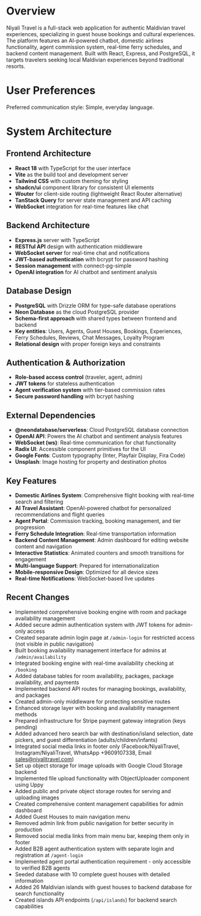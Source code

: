 # Overview

Niyali Travel is a full-stack web application for authentic Maldivian travel experiences, specializing in guest house bookings and cultural experiences. The platform features an AI-powered chatbot, domestic airlines functionality, agent commission system, real-time ferry schedules, and backend content management. Built with React, Express, and PostgreSQL, it targets travelers seeking local Maldivian experiences beyond traditional resorts.

# User Preferences

Preferred communication style: Simple, everyday language.

# System Architecture

## Frontend Architecture
- **React 18** with TypeScript for the user interface
- **Vite** as the build tool and development server
- **Tailwind CSS** with custom theming for styling
- **shadcn/ui** component library for consistent UI elements
- **Wouter** for client-side routing (lightweight React Router alternative)
- **TanStack Query** for server state management and API caching
- **WebSocket** integration for real-time features like chat

## Backend Architecture
- **Express.js** server with TypeScript
- **RESTful API** design with authentication middleware
- **WebSocket server** for real-time chat and notifications
- **JWT-based authentication** with bcrypt for password hashing
- **Session management** with connect-pg-simple
- **OpenAI integration** for AI chatbot and sentiment analysis

## Database Design
- **PostgreSQL** with Drizzle ORM for type-safe database operations
- **Neon Database** as the cloud PostgreSQL provider
- **Schema-first approach** with shared types between frontend and backend
- **Key entities**: Users, Agents, Guest Houses, Bookings, Experiences, Ferry Schedules, Reviews, Chat Messages, Loyalty Program
- **Relational design** with proper foreign keys and constraints

## Authentication & Authorization
- **Role-based access control** (traveler, agent, admin)
- **JWT tokens** for stateless authentication
- **Agent verification system** with tier-based commission rates
- **Secure password handling** with bcrypt hashing

## External Dependencies

- **@neondatabase/serverless**: Cloud PostgreSQL database connection
- **OpenAI API**: Powers the AI chatbot and sentiment analysis features
- **WebSocket (ws)**: Real-time communication for chat functionality
- **Radix UI**: Accessible component primitives for the UI
- **Google Fonts**: Custom typography (Inter, Playfair Display, Fira Code)
- **Unsplash**: Image hosting for property and destination photos

## Key Features
- **Domestic Airlines System**: Comprehensive flight booking with real-time search and filtering
- **AI Travel Assistant**: OpenAI-powered chatbot for personalized recommendations and flight queries
- **Agent Portal**: Commission tracking, booking management, and tier progression
- **Ferry Schedule Integration**: Real-time transportation information
- **Backend Content Management**: Admin dashboard for editing website content and navigation
- **Interactive Statistics**: Animated counters and smooth transitions for engagement
- **Multi-language Support**: Prepared for internationalization
- **Mobile-responsive Design**: Optimized for all device sizes
- **Real-time Notifications**: WebSocket-based live updates

## Recent Changes
- Implemented comprehensive booking engine with room and package availability management
- Added secure admin authentication system with JWT tokens for admin-only access
- Created separate admin login page at `/admin-login` for restricted access (not visible in public navigation)
- Built booking availability management interface for admins at `/admin/availability`
- Integrated booking engine with real-time availability checking at `/booking`
- Added database tables for room availability, packages, package availability, and payments
- Implemented backend API routes for managing bookings, availability, and packages
- Created admin-only middleware for protecting sensitive routes
- Enhanced storage layer with booking and availability management methods
- Prepared infrastructure for Stripe payment gateway integration (keys pending)
- Added advanced hero search bar with destination/island selection, date pickers, and guest differentiation (adults/children/infants)
- Integrated social media links in footer only (Facebook/NiyaliTravel, Instagram/NiyaliTravel, WhatsApp +9609107338, Email sales@niyalitravel.com)
- Set up object storage for image uploads with Google Cloud Storage backend
- Implemented file upload functionality with ObjectUploader component using Uppy
- Added public and private object storage routes for serving and uploading images
- Created comprehensive content management capabilities for admin dashboard
- Added Guest Houses to main navigation menu
- Removed admin link from public navigation for better security in production
- Removed social media links from main menu bar, keeping them only in footer
- Added B2B agent authentication system with separate login and registration at `/agent-login`
- Implemented agent portal authentication requirement - only accessible to verified B2B agents
- Seeded database with 10 complete guest houses with detailed information
- Added 26 Maldivian islands with guest houses to backend database for search functionality
- Created islands API endpoints (`/api/islands`) for backend search capabilities